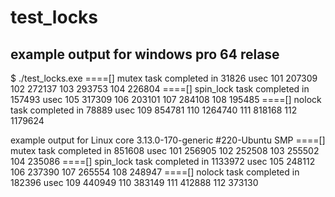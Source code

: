 # test_locks

example output for windows pro 64 relase
--
$ ./test_locks.exe
====[]  mutex
task completed in 31826 usec
101   207309
102   272137
103   293753
104   226804
====[]  spin_lock
task completed in 157493 usec
105   317309
106   203101
107   284108
108   195485
====[]  nolock
task completed in 78889 usec
109   854781
110   1264740
111   818168
112   1179624


example output for Linux core 3.13.0-170-generic #220-Ubuntu SMP 
====[]  mutex
task completed in 851608 usec
101   256905
102   252508
103   255502
104   235086
====[]  spin_lock
task completed in 1133972 usec
105   248112
106   237390
107   265554
108   248947
====[]  nolock
task completed in 182396 usec
109   440949
110   383149
111   412888
112   373130
